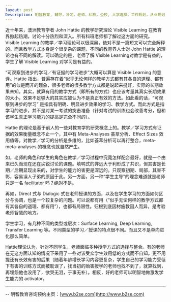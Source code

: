 ```yaml
---
layout: post
Description: 明智教育, 辅导，补习，老师，私校，公校, 大学选择，工作规划，从业规划，天才儿童是浮云，澳洲学生挫折教育，儿童空间推理，空间理解能力， Universities Selection, Career Education, Career Advisors, Guidance, Private Schools, Selective Schools, Writing tutoring, Interviews tutoring, Resume Writing, Spatial skills, Failures help gifted children, The International Baccalaureate (IB), Victoria Melbourne Selective High Schools Entrance Exam post exam discussions
---
```


近十年来，澳洲教育学者 John Hattie 的教学研究理论 Visible Learning 在教育界掀起热潮，讨论十分热烈和深入。所有科班老师都了解过这方面的研究。Visible Learning 的教学／学习理论可以很深奥，绝对不是一篇短文可以完全解释的。而且教学方式本身是个很复杂的课题，不同的教育界人士对 John Hattie 的理论也有不同的解读。可以确定的是，老师了解 Visible Learning对教学是有益的，学生了解 Visible Learning 对学习是有益的。

“可观察到进步的学习／有证据的学习进步”大概可以算是 Visible Learning 的意译。Hattie 指出，普遍存在着“似乎无论何样的教学方式都有其各自的道理、都有用”的似是而非的现象，很多老师的很多教学方式都是说起来挺好，实际的长期效果未知。其实，就算有用的教学方式（即所有的方式）也应该考量其真实长期效果的大小，效果不足够大的其实应被认为不是真正有效的方法。如此看的话，“可观察到进步的学习” 是指具有明确、明显进步效果的学习、教学方式。而此方式是指学习的进步，并不是对某一考试的突击准备（针对考试的训练也会改善考分，但和该学生真正学习能力的提高是完全不同的）。

Hattie 的理论是基于前人的一些对教育学的研究概念上的。教学／学习方式有证据的效果衡量概念不止一个，其中有 Meta-Analyses 荟萃分析、Effect Sizes 效用值等。对教学／学习的分析是多维的，比如荟萃分析可以再行整合，meta-meta-analyses 的概念也就自然产生。

如，老师的角色和学生的角色在教学／学习过程中究竟怎样配合最好，就是一个由来已久而现在还在尖锐讨论的课题。填鸭式的弊远大于利形成了共识，但其害是长期／后期显现出来的，对学生的能力的害更是深远的。只观察初期、局部，其害不彰，容易误人子弟的原因于此。另一方面，另一种“学生主导”的理念难道就是老师只是一名 facilitator 吗？绝对不是。

再如，Direct 式与 Dialogic 式在老师授课的方面，以及在学生学习的方面如何区分与协调，也是一个较复杂的问题。可以说都有用（“似乎无论何样的教学方式都有其各自的道理、都有用”），也都有局限性。归根到底因材施教因人而异，是考验老师智慧的地方。

学生学习，有几种不同的类型或层次：Surface Learning, Deep Learning, Transfer Learning 等。不同类型的学习／授课的特点很不同。而且又不是单向进化那么简单。

Hattie理论认为，针对不同学生，老师面临多种授学方式的选择与整合。有的老师在无这方面认知的情况下采用了一些对该受众学生效用低的方式而不自知。更不用提还有长效有害的后果（随着年龄增长学习内容更复杂，学生自己的学习能力受低下有害的训练方式而被耽误了，找当初的贻害授学的老师也找不到了，就算找到，再埋怨他也没用了，欲哭无泪，于事无补）。相反，好的老师可以明智地做激发学生能力的 activator。

	
--------
-- 明智教育咨询预约主页：[www.b2se.com](http://www.b2se.com)


